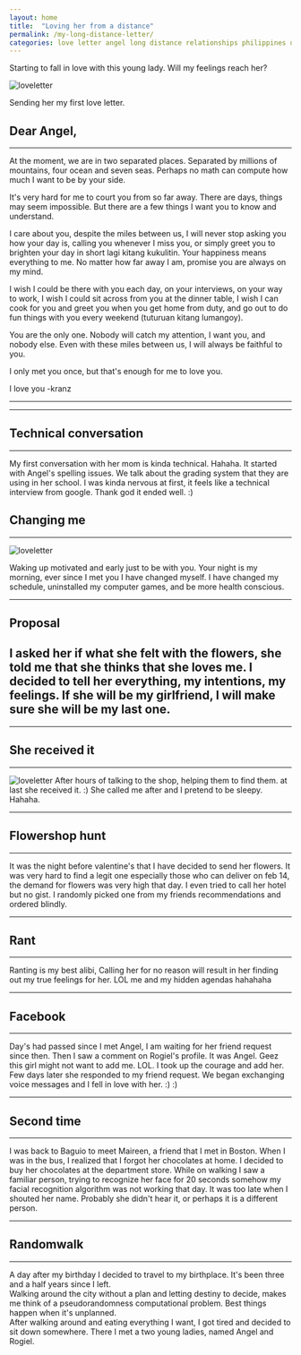 ```yaml
---
layout: home
title:  "Loving her from a distance"
permalink: /my-long-distance-letter/
categories: love letter angel long distance relationships philippines united states
---
```

Starting to fall in love with this young lady. Will my feelings reach her?




![loveletter](https://blog.kranznikolai.com/angel.png)

Sending her my first love letter. 

## Dear Angel,
--------

 At the moment, we are in two separated places. Separated by millions of mountains, four ocean and seven seas. Perhaps no math can compute how much I want to be by your side.

It's very hard for me to court you from so far away. There are days, things may seem impossible. But there are a few things I want you to know and understand.

I care about you, despite the miles between us, I will never stop asking you how your day is, calling you whenever I miss you, or simply greet you to brighten your day in short lagi kitang kukulitin. Your happiness means everything to me. No matter how far away I am, promise you are always on my mind.

I wish I could be there with you each day, on your interviews, on your way to work, I wish I could sit across from you at the dinner table, I wish I can cook for you and greet you when you get home from duty, and go out to do fun things with you every weekend (tuturuan kitang lumangoy). 

You are the only one. Nobody will catch my attention, I  want you, and nobody else. Even with these miles between us, I will always be faithful to you.

I only met you once, but that's enough for me to love you.

I love you
-kranz

--------

-------
## Technical conversation
-------
My first conversation with her mom is kinda technical. Hahaha.
It started with Angel's spelling issues.
We talk about the grading system that they are using in her school. I was kinda nervous at first, it feels like a technical interview from google. Thank god it ended well. :)




## Changing me
--------

![loveletter](https://blog.kranznikolai.com/me-angel.jpg)

Waking up motivated and early just to be with you. Your night is my morning, ever since I met you I have changed myself. I have changed my schedule, uninstalled my computer games, and be more health conscious.

-----
## Proposal

I asked her if what she felt with the flowers, she told me that she thinks that she loves me.
I decided to tell her everything, my intentions, my feelings. If she will be my girlfriend, I will make sure she will be my last one.
-----
--------
## She received it
----------
![loveletter](https://blog.kranznikolai.com/angel-roses.jpg)
After hours of talking to the shop, helping them to find them. at last she received it. :)
She called me after and I pretend to be sleepy. Hahaha.

--------
## Flowershop hunt
--------
It was the night before valentine's that I have decided to send her flowers. It was very hard to find a legit one especially those who can deliver on feb 14, the demand for flowers was very high that day. I even tried to call her hotel but no gist. I randomly picked one from my friends recommendations and ordered blindly. 

------
## Rant
------
Ranting is my best alibi, Calling her for no reason will result in her finding out my true feelings for her. LOL me and my hidden agendas hahahaha

------
## Facebook
------
Day's had passed since I met Angel, I am waiting for her friend request since then. Then I saw a comment on Rogiel's profile. It was Angel. Geez this girl might not want to add me. LOL. I took up the courage and add her. Few days later she responded to my friend request. We began exchanging voice messages and I fell in love with her. :) :)

------
## Second time
------
I was back to Baguio to meet Maireen, a friend that I met in Boston. When I was in the bus, I realized that I forgot her chocolates at home. I decided to buy her chocolates at the department store. While on walking I saw a familiar person, trying to recognize her face for 20 seconds somehow my facial recognition algorithm was not working that day. It was too late when I shouted her name. Probably she didn't hear it, or perhaps it is a different person. 

-----
## Randomwalk
-----

A day after my birthday I decided to travel to my birthplace. It's been three and a half years since I left.  
Walking around the city without a plan and letting destiny to decide, makes me think of a pseudorandomness computational problem. Best things happen when it's unplanned.  
After walking around and eating everything I want, I got tired and decided to sit down somewhere. There I met a two young ladies, named Angel and Rogiel.

